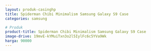 ```yaml
---
layout: produk-casinghp
title: Spiderman Chibi Minimalism Samsung Galaxy S9 Case
categories: samsung

# Produk
product-title: Spiderman Chibi Minimalism Samsung Galaxy S9 Case
image-drive: 19mvE-kYMuiTxn3o2l5IylFc6c5YVa9Wk
harga: 90000
---
```

